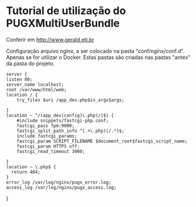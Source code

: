 Tutorial de utilização do PUGXMultiUserBundle
========================

Conferir em http://www.gerald.eti.br

Configuração arquivo nginx, a ser colocado na pasta "conf/nginx/conf.d". Apenas se for utilizar o Docker. Estas pastas são criadas nas pastas "antes" da pasta do projeto.

    server {
    listen 80;
    server_name localhost;
    root /var/www/html/web;
    location / {
        try_files $uri /app_dev.php$is_args$args;

    }
    location ~ ^/(app_dev|config)\.php(/|$) {
        #include snippets/fastcgi-php.conf;
        fastcgi_pass fpm:9000;
        fastcgi_split_path_info ^(.+\.php)(/.*)$;
        include fastcgi_params;
        fastcgi_param SCRIPT_FILENAME $document_root$fastcgi_script_name;
        fastcgi_param HTTPS off;
		fastcgi_read_timeout 3000;

    }
    location ~ \.php$ {
      return 404;
    }
    error_log /var/log/nginx/pugx_error.log;
    access_log /var/log/nginx/pugx_access.log;
}

